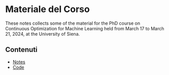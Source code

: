 # Materiale del Corso 

These notes collects some of the material for the PhD course on Continuous
Optimization for Machine Learning held from March 17 to March 21, 2024, at
the University of Siena.

## Contenuti
- [Notes](notes.pdf)
- [Code](code/)